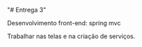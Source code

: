 "# Entrega 3" 

Desenvolvimento front-end: spring mvc

Trabalhar nas telas e na criação de serviços.

